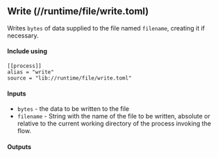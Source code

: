 ## Write (//runtime/file/write.toml)
Writes `bytes` of data supplied to the file named `filename`, creating it if necessary.

#### Include using
```
[[process]]
alias = "write"
source = "lib://runtime/file/write.toml"
```

#### Inputs
* `bytes` - the data to be written to the file
* `filename` - String with the name of the file to be written, absolute or relative to the current working
directory of the process invoking the flow.

#### Outputs